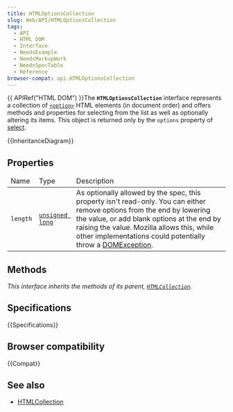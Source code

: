 ```yaml
---
title: HTMLOptionsCollection
slug: Web/API/HTMLOptionsCollection
tags:
  - API
  - HTML DOM
  - Interface
  - NeedsExample
  - NeedsMarkupWork
  - NeedsSpecTable
  - Reference
browser-compat: api.HTMLOptionsCollection
---
```

{{ APIRef("HTML DOM") }}The **`HTMLOptionsCollection`** interface represents a collection of [`<option>`](/en-US/docs/Web/HTML/Element/option) HTML elements (in document order) and offers methods and properties for selecting from the list as well as optionally altering its items. This object is returned only by the `options` property of [select](/en-US/docs/Web/API/HTMLSelectElement).

{{InheritanceDiagram}}

## Properties

<table class="standard-table">
  <thead>
    <tr>
      <td class="header">Name</td>
      <td class="header">Type</td>
      <td class="header">Description</td>
    </tr>
  </thead>
  <tbody>
    <tr>
      <td><code>length</code></td>
      <td>
        <a href="/en-US/docs/unsigned_long" title="unsigned long"
          ><code>unsigned long</code></a
        >
      </td>
      <td>
        As optionally allowed by the spec, this property isn't read-only. You
        can either remove options from the end by lowering the value, or add
        blank options at the end by raising the value. Mozilla allows this,
        while other implementations could potentially throw a
        <a href="/en-US/docs/Web/API/DOMException">DOMException</a>.
      </td>
    </tr>
  </tbody>
</table>

## Methods

_This interface inherits the methods of its parent, [`HTMLCollection`](/en-US/docs/Web/API/HTMLCollection "The HTMLCollection interface represents a generic collection (array-like object similar to arguments) of elements (in document order) and offers methods and properties for selecting from the list.")._

## Specifications

{{Specifications}}

## Browser compatibility

{{Compat}}

## See also

- [HTMLCollection](/en-US/docs/Web/API/HTMLCollection)
